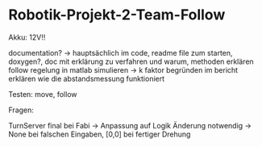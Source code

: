 # Robotik-Projekt-2-Team-Follow

Akku: 12V!!

documentation? -> hauptsächlich im code, readme file zum starten, doxygen?, doc mit erklärung zu verfahren und warum, methoden erklären
follow regelung in matlab simulieren -> k faktor begründen im bericht
erklären wie die abstandsmessung funktioniert

Testen: move, follow

 Fragen: 

TurnServer final bei Fabi -> Anpassung auf Logik Änderung notwendig -> None bei falschen Eingaben, [0,0] bei fertiger Drehung
 
